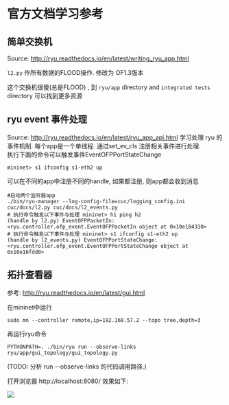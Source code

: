 

# 官方文档学习参考

## 简单交换机
Source: http://ryu.readthedocs.io/en/latest/writing_ryu_app.html

`l2.py` 作所有数据的FLOOD操作. 修改为 OF1.3版本

这个交换机很傻(总是FLOOD) , 到 `ryu/app` directory and `integrated tests` directory 可以找到更多资源

## ryu event 事件处理
Source: http://ryu.readthedocs.io/en/latest/ryu_app_api.html
学习处理 ryu 的事件机制. 每个app是一个单线程. 通过set_ev_cls 注册相关事件进行处理.  
执行下面的命令可以触发事件EventOFPPortStateChange
```
mininet> s1 ifconfig s1-eth2 up
```
可以在不同的app中注册不同的handle, 如果都注册, 则app都会收到消息

```
#启动两个监听器app
./bin/ryu-manager --log-config-file=cuc/logging_config.ini  cuc/docs/l2.py cuc/docs/l2_events.py
# 执行命令触发以下事件与处理 mininet> h1 ping h2
(handle by l2.py) EventOFPPacketIn: <ryu.controller.ofp_event.EventOFPPacketIn object at 0x10e184310>
# 执行命令触发以下事件与处理 mininet> s1 ifconfig s1-eth2 up
(handle by l2_events.py) EventOFPPortStateChange: <ryu.controller.ofp_event.EventOFPPortStateChange object at 0x10e16fdd0>
```


## 拓扑查看器
参考: http://ryu.readthedocs.io/en/latest/gui.html

在mininet中运行
```
sudo mn --controller remote,ip=192.168.57.2 --topo tree,depth=3
```

再运行ryu命令
```
PYTHONPATH=. ./bin/ryu run --observe-links ryu/app/gui_topology/gui_topology.py
```

(TODO: 分析 run --observe-links 的代码调用路径.)  

打开浏览器 http://localhost:8080/ 效果如下:

![](http://ryu.readthedocs.io/en/latest/_images/gui.png)